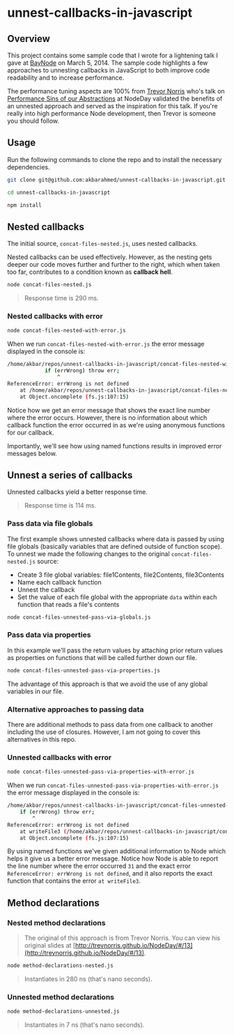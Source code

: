 # unnest-callbacks-in-javascript

## Overview

This project contains some sample code that I wrote for a lightening talk I gave at [BayNode](http://www.meetup.com/BayNode) on March 5, 2014. The sample code highlights a few approaches to unnesting callbacks in JavaScript to both improve code readability and to increase performance. 

The performance tuning aspects are 100% from [Trevor Norris](https://twitter.com/trevnorris) who's talk on [Performance Sins of our Abstractions](http://exponential.io/blog/nodeday-2014-performance-sins-of-our-abstractions) at NodeDay validated the benefits of an unnested approach and served as the inspiration for this talk. If you're really into high performance Node development, then Trevor is someone you should follow.


## Usage

Run the following commands to clone the repo and to install the necessary dependencies.

```bash
git clone git@github.com:akbarahmed/unnest-callbacks-in-javascript.git

cd unnest-callbacks-in-javascript

npm install
```


## Nested callbacks

The initial source, `concat-files-nested.js`, uses nested callbacks.

Nested callbacks can be used effectively. However, as the nesting gets deeper our code moves further and further to the right, which when taken too far, contributes to a condition known as **callback hell**. 

```bash
node concat-files-nested.js
```

> Response time is 290 ms.


### Nested callbacks with error

```bash
node concat-files-nested-with-error.js
```

When we run `concat-files-nested-with-error.js` the error message displayed in the console is:

```bash
/home/akbar/repos/unnest-callbacks-in-javascript/concat-files-nested-with-error.js:13
            if (errWrong) throw err;
                ^
ReferenceError: errWrong is not defined
    at /home/akbar/repos/unnest-callbacks-in-javascript/concat-files-nested-with-error.js:13:8
    at Object.oncomplete (fs.js:107:15)
```

Notice how we get an error message that shows the exact line number where the error occurs. However, there is no information about which callback function the error occurred in as we're using anonymous functions for our callback. 

Importantly, we'll see how using named functions results in improved error messages below.


## Unnest a series of callbacks

Unnested callbacks yield a better response time.

> Response time is 114 ms.

### Pass data via file globals

The first example shows unnested callbacks where data is passed by using file globals (basically variables that are defined outside of function scope). To unnest we made the following changes to the original `concat-files-nested.js` source:

- Create 3 file global variables: file1Contents, file2Contents, file3Contents
- Name each callback function
- Unnest the callback
- Set the value of each file global with the appropriate `data` within each function that reads a file's contents

```bash
node concat-files-unnested-pass-via-globals.js
```

### Pass data via properties

In this example we'll pass the return values by attaching prior return values as properties on functions that will be called further down our file. 

```bash
node concat-files-unnested-pass-via-properties.js
```

The advantage of this approach is that we avoid the use of any global variables in our file.


### Alternative approaches to passing data

There are additional methods to pass data from one callback to another including the use of closures. However, I am not going to cover this alternatives in this repo.


### Unnested callbacks with error

```bash
node concat-files-unnested-pass-via-properties-with-error.js
```

When we run `concat-files-unnested-pass-via-properties-with-error.js` the error message displayed in the console is:

```bash
/home/akbar/repos/unnest-callbacks-in-javascript/concat-files-unnested-pass-via-properties-with-error.js:31
    if (errWrong) throw err;
        ^
ReferenceError: errWrong is not defined
    at writeFile3 (/home/akbar/repos/unnest-callbacks-in-javascript/concat-files-unnested-pass-via-properties-with-error.js:31:6)
    at Object.oncomplete (fs.js:107:15)
```

By using named functions we've given additional information to Node which helps it give us a better error message. Notice how Node is able to report the line number where the error occurred `31` and the exact error `ReferenceError: errWrong is not defined`, and it also reports the exact function that contains the error `at writeFile3`.


## Method declarations


### Nested method declarations
> The original of this approach is from Trevor Norris. You can view his original slides at [http://trevnorris.github.io/NodeDay/#/13](http://trevnorris.github.io/NodeDay/#/13).

```bash
node method-declarations-nested.js
```

> Instantiates in 280 ns (that's nano seconds).

### Unnested method declarations

```bash
node method-declarations-unnested.js
```

> Instantiates in 7 ns (that's nano seconds).

